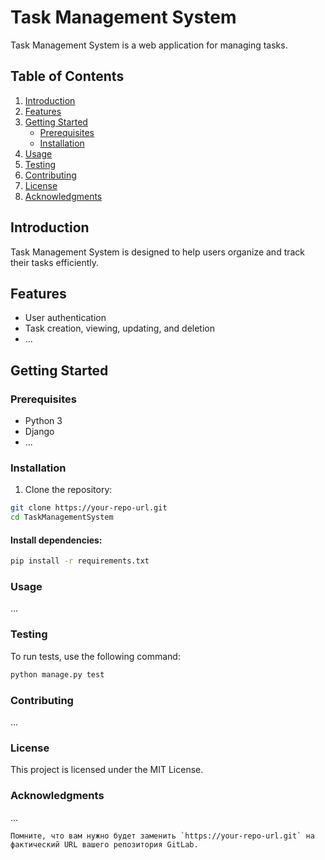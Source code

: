 # Task Management System

Task Management System is a web application for managing tasks.

## Table of Contents

1. [Introduction](#introduction)
2. [Features](#features)
3. [Getting Started](#getting-started)
    - [Prerequisites](#prerequisites)
    - [Installation](#installation)
4. [Usage](#usage)
5. [Testing](#testing)
6. [Contributing](#contributing)
7. [License](#license)
8. [Acknowledgments](#acknowledgments)

## Introduction

Task Management System is designed to help users organize and track their tasks efficiently.

## Features

- User authentication
- Task creation, viewing, updating, and deletion
- ...

## Getting Started

### Prerequisites

- Python 3
- Django
- ...

### Installation

1. Clone the repository:

```bash
git clone https://your-repo-url.git
cd TaskManagementSystem
```

#### Install dependencies:

```bash
pip install -r requirements.txt
```

### Usage

...

### Testing

To run tests, use the following command:

```bash
python manage.py test
```

### Contributing

...

### License

This project is licensed under the MIT License.

### Acknowledgments

...

```arduino
Помните, что вам нужно будет заменить `https://your-repo-url.git` на фактический URL вашего репозитория GitLab.
```